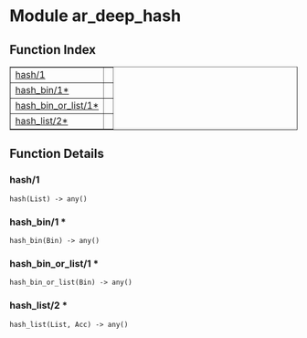 

# Module ar_deep_hash #

<a name="index"></a>

## Function Index ##


<table width="100%" border="1" cellspacing="0" cellpadding="2" summary="function index"><tr><td valign="top"><a href="#hash-1">hash/1</a></td><td></td></tr><tr><td valign="top"><a href="#hash_bin-1">hash_bin/1*</a></td><td></td></tr><tr><td valign="top"><a href="#hash_bin_or_list-1">hash_bin_or_list/1*</a></td><td></td></tr><tr><td valign="top"><a href="#hash_list-2">hash_list/2*</a></td><td></td></tr></table>


<a name="functions"></a>

## Function Details ##

<a name="hash-1"></a>

### hash/1 ###

`hash(List) -> any()`

<a name="hash_bin-1"></a>

### hash_bin/1 * ###

`hash_bin(Bin) -> any()`

<a name="hash_bin_or_list-1"></a>

### hash_bin_or_list/1 * ###

`hash_bin_or_list(Bin) -> any()`

<a name="hash_list-2"></a>

### hash_list/2 * ###

`hash_list(List, Acc) -> any()`

